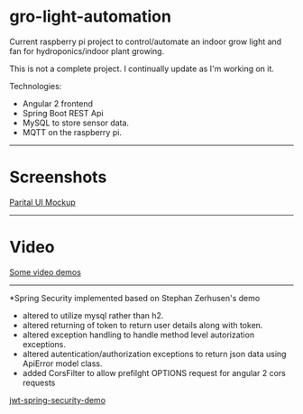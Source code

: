 # gro-light-automation

Current raspberry pi project to control/automate an indoor grow light and fan for hydroponics/indoor plant growing.

This is not a complete project.  I continually update as I'm working on it.

Technologies:
* Angular 2 frontend
* Spring Boot REST Api
* MySQL to store sensor data.
* MQTT on the raspberry pi.

---
# Screenshots
[Parital UI Mockup](https://goo.gl/photos/HAjHsHN71tgkS3ZT9)

---
# Video
[Some video demos](https://www.youtube.com/channel/UC1BSal1gf-syAfSE5unBN1g)

---
*Spring Security implemented based on Stephan Zerhusen's demo
- altered to utilize mysql rather than h2.
- altered returning of token to return user details along with token.
- altered exception handling to handle method level autorization exceptions.
- altered autentication/authorization exceptions to return json data using ApiError model class.
- added CorsFilter to allow prefilght OPTIONS request for angular 2 cors requests

[jwt-spring-security-demo](https://github.com/szerhusenBC/jwt-spring-security-demo)
